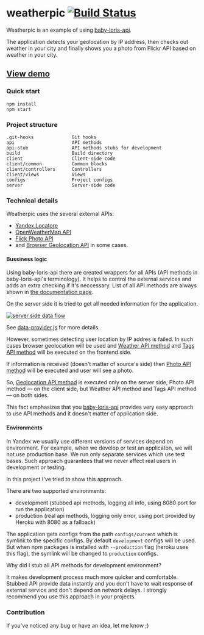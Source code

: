 # weatherpic [![Build Status](https://travis-ci.org/tarmolov/weatherpic.svg?branch=master)](https://travis-ci.org/tarmolov/weatherpic)
Weatherpic is an example of using [baby-loris-api](https://github.com/tarmolov/baby-loris-api).

The application detects your geolocation by IP address, then checks out weather in your city and finally shows you a photo from Flickr API based on weather in your city.

## [View demo](http://weatherpic.herokuapp.com/)

### Quick start
```
npm install
npm start
```

### Project structure
```
.git-hooks              Git hooks
api                     API methods
api-stub                API methods stubs for development
build                   Build directory
client                  Client-side code
client/common           Common blocks
client/controllers      Controllers
client/views            Views
configs                 Project configs
server                  Server-side code
```

### Technical details
Weatherpic uses the several external APIs:
  * [Yandex.Locatore](http://api.yandex.ru/locator/)
  * [OpenWeatherMap API](http://openweathermap.org/api)
  * [Flick Photo API](https://www.flickr.com/services/api/)
  * and [Browser Geolocation API](https://developer.mozilla.org/en-US/docs/Web/API/Geolocation/Using_geolocation) in some cases.

#### Bussiness logic
Using baby-loris-api there are created wrappers for all APIs (API methods in baby-loris-api's terminology). It helps to control the external services and adds an extra checking if it's neccessary. List of all API methods are always shown in [the documentation page](http://weatherpic.herokuapp.com/api).

On the server side it is tried to get all needed information for the application.

[![server side data flow](http://www.plantuml.com/plantuml/png/VP1B2iCm34JtFeLsQI790Rmev0QzWd24AmYswuf-2Bbxx3PjJKko4OoOUIFK6V4HkX2KIWEQ0_GeU8p-oZr53PP4gNALBHXO0zt9x2fBVl06XRshQXWvQ8XqRZbCUvLiqFmHt_PDx8rGJXGpSa3vXjgawgHSkV9kjMpXR7O9saikMhoVq2eq1tw9oPJ-fs4qB8_Yk2phP-ALcsO0)](http://www.codeuml.com/?635430275175347104)

See [data-provider.js](server/lib/data-provider.js) for more details.

However, sometimes detecting user location by IP addres is failed. In such cases browser geolocation will be used and [Weather API method](api/weather.api.js) and [Tags API method](api/tags.api.js) will be executed on the frontend side.

If information is received (doesn't matter of source's side) then [Photo API method](api/photo.api.js) will be executed and user will see a photo.

So, [Geolocation API method](api/geolocation.api.js) is executed only on the server side, Photo API method — on the client side, but Weather API method and Tags API method — on both sides.

This fact emphasizes that you [baby-loris-api](https://github.com/tarmolov/baby-loris-api) provides very easy approach to use API methods and it doesn't matter of application side.

#### Environments
In Yandex we usually use different versions of services depend on environment. For example, when we develop or test an applicaton, we will not use production base. We run only separate services which use test bases. Such approach guarantees that we never affect real users in development or testing.

In this project I've tried to show this approach.

There are two supported environments:

  * development (stubbed api methods, logging all info, using 8080 port for run the application)
  * production (real api methods, logging only error, using port provided by Heroku with 8080 as a fallback)

The application gets configs from the path ```configs/current``` which is symlink to the specific configs. By default ```development``` configs will be used. But when npm packages is installed with ```--production``` flag (heroku uses this flag), the symlink will be changed to ```production``` configs.

Why did I stub all API methods for development environment?

It makes development process much more quicker and comfortable. Stubbed API provide data instantly and you don't have to wait response of external service and don't depend on network delays. I strongly recommend you use this approach in your projects.

### Contribution
If you've noticed any bug or have an idea, let me know ;)
